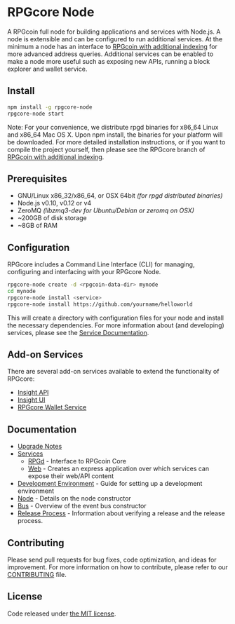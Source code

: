 RPGcore Node
============

A RPGcoin full node for building applications and services with Node.js. A node is extensible and can be configured to run additional services. At the minimum a node has an interface to [RPGcoin with additional indexing](https://github.com/RPGCoin/rpgcoin/tree/0.15.0-rpgcore) for more advanced address queries. Additional services can be enabled to make a node more useful such as exposing new APIs, running a block explorer and wallet service.

## Install

```bash
npm install -g rpgcore-node
rpgcore-node start
```

Note: For your convenience, we distribute rpgd binaries for x86_64 Linux and x86_64 Mac OS X. Upon npm install, the binaries for your platform will be downloaded. For more detailed installation instructions, or if you want to compile the project yourself, then please see the RPGcore branch of [RPGcoin with additional indexing](https://github.com/RPGCoin/rpgcoin/tree/0.15.0-rpgcore).

## Prerequisites

- GNU/Linux x86_32/x86_64, or OSX 64bit *(for rpgd distributed binaries)*
- Node.js v0.10, v0.12 or v4
- ZeroMQ *(libzmq3-dev for Ubuntu/Debian or zeromq on OSX)*
- ~200GB of disk storage
- ~8GB of RAM

## Configuration

RPGcore includes a Command Line Interface (CLI) for managing, configuring and interfacing with your RPGcore Node.

```bash
rpgcore-node create -d <rpgcoin-data-dir> mynode
cd mynode
rpgcore-node install <service>
rpgcore-node install https://github.com/yourname/helloworld
```

This will create a directory with configuration files for your node and install the necessary dependencies. For more information about (and developing) services, please see the [Service Documentation](docs/services.md).

## Add-on Services

There are several add-on services available to extend the functionality of RPGcore:

- [Insight API](https://github.com/RPGCoin/insight-api-rpg)
- [Insight UI](https://github.com/RPGCoin/insight-ui-rpg)
- [RPGcore Wallet Service](https://github.com/RPGCoin/rpgcore-wallet-service)

## Documentation

- [Upgrade Notes](docs/upgrade.md)
- [Services](docs/services.md)
  - [RPGd](docs/services/rpgd.md) - Interface to RPGcoin Core
  - [Web](docs/services/web.md) - Creates an express application over which services can expose their web/API content
- [Development Environment](docs/development.md) - Guide for setting up a development environment
- [Node](docs/node.md) - Details on the node constructor
- [Bus](docs/bus.md) - Overview of the event bus constructor
- [Release Process](docs/release.md) - Information about verifying a release and the release process.

## Contributing

Please send pull requests for bug fixes, code optimization, and ideas for improvement. For more information on how to contribute, please refer to our [CONTRIBUTING](https://github.com/RPGCoin/rpgcore/blob/master/CONTRIBUTING.md) file.

## License

Code released under [the MIT license](https://github.com/RPGCoin/rpgcore-node/blob/master/LICENSE).
